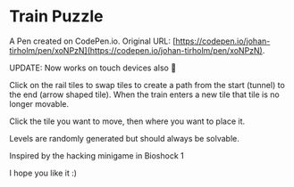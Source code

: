 # Train Puzzle

A Pen created on CodePen.io. Original URL: [https://codepen.io/johan-tirholm/pen/xoNPzN](https://codepen.io/johan-tirholm/pen/xoNPzN).

UPDATE: Now works on touch devices also 🎉

Click on the rail tiles to swap tiles to create a path from the start (tunnel) to the end (arrow shaped  tile). When the train enters a new tile that tile is no longer movable.

Click the tile you want to move, then where you want to place it.

Levels are randomly generated but should always be solvable.

Inspired by the hacking minigame in Bioshock 1

I hope you like it :)